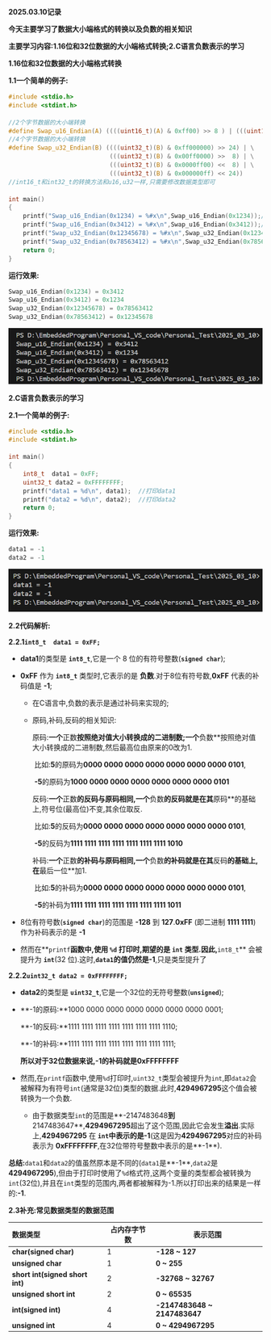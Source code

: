 **2025.03.10记录**

**今天主要学习了数据大小端格式的转换以及负数的相关知识**



**主要学习内容:1.16位和32位数据的大小端格式转换;2.C语言负数表示的学习**

**1.16位和32位数据的大小端格式转换**

**1.1一个简单的例子:**

```c
#include <stdio.h>
#include <stdint.h>

//2个字节数据的大小端转换
#define Swap_u16_Endian(A) ((((uint16_t)(A) & 0xff00) >> 8 ) | (((uint16_t)(A) & 0x00ff) << 8 ))
//4个字节数据的大小端转换
#define Swap_u32_Endian(B) ((((uint32_t)(B) & 0xff000000) >> 24) | \
                            (((uint32_t)(B) & 0x00ff0000) >>  8) | \
                            (((uint32_t)(B) & 0x0000ff00) <<  8) | \
                            (((uint32_t)(B) & 0x000000ff) << 24))
//int16_t和int32_t的转换方法和u16,u32一样,只需要修改数据类型即可

int main()
{
    printf("Swap_u16_Endian(0x1234) = %#x\n",Swap_u16_Endian(0x1234));//16位数据0x1234大端转小端
    printf("Swap_u16_Endian(0x3412) = %#x\n",Swap_u16_Endian(0x3412));//16位数据0x1234小端转大端
    printf("Swap_u32_Endian(0x12345678) = %#x\n",Swap_u32_Endian(0x12345678));//32位数据0x12345678小端转大端
    printf("Swap_u32_Endian(0x78563412) = %#x\n",Swap_u32_Endian(0x78563412);//32位数据0x78563412小端转大端
    return 0;
}

```

**运行效果:**

```c
Swap_u16_Endian(0x1234) = 0x3412
Swap_u16_Endian(0x3412) = 0x1234
Swap_u32_Endian(0x12345678) = 0x78563412
Swap_u32_Endian(0x78563412) = 0x12345678
```

![](https://github.com/Jo-Jolyne/My_Own_Project/blob/main/Pictures/20250310_DataEndian.png)



**2.C语言负数表示的学习**

**2.1一个简单的例子:**

```c
#include <stdio.h>
#include <stdint.h>

int main() 
{
    int8_t  data1 = 0xFF;
    uint32_t data2 = 0xFFFFFFFF;
    printf("data1 = %d\n", data1);  //打印data1
    printf("data2 = %d\n", data2);  //打印data2
    return 0;
}
```

**运行效果:**

```c
data1 = -1
data2 = -1
```

![](https://github.com/Jo-Jolyne/My_Own_Project/blob/main/Pictures/20250310_Minus.png)

**2.2代码解析:**

**2.2.1`int8_t  data1 = 0xFF;`**

- **data1**的类型是 **`int8_t`**,它是一个 8 位的有符号整数(**`signed char`**);

- **0xFF** 作为 **`int8_t`** 类型时,它表示的是 **负数**.对于8位有符号数,**0xFF** 代表的补码值是 **-1**;

  - 在C语言中,负数的表示是通过补码来实现的;

  - 原码,补码,反码的相关知识:

    原码:**一个**正数**按照绝对值大小转换成的二进制数;一个**负数**按照绝对值大小转换成的二进制数,然后最高位由原来的0改为1.

    ​	比如:**5**的原码为**0000 0000 0000 0000 0000 0000 0000 0101**,

    ​		**-5**的原码为**1000 0000 0000 0000 0000 0000 0000 0101**

    反码:**一个**正数**的反码与原码相同,一个**负数**的反码就是在其**原码**的基础上,符号位(最高位)不变,其余位取反.

    ​	比如:**5**的反码为**0000 0000 0000 0000 0000 0000 0000 0101**,

    ​		**-5**的反码为**1111 1111 1111 1111 1111 1111 1111 1010**

    补码:**一个**正数**的补码与原码相同,一个**负数**的补码就是在其**反码**的基础上,在**最后一位**加1.

    ​	比如:**5**的补码为**0000 0000 0000 0000 0000 0000 0000 0101**,

    ​		**-5**的补码为**1111 1111 1111 1111 1111 1111 1111 1011**

- 8位有符号数(**`signed char`**)的范围是 **-128** 到 **127**.**0xFF** (即二进制 **1111 1111**) 作为补码表示的是 **-1**
- 然而在**`printf`**函数中,使用 **`%d`** 打印时,期望的是 **`int`** 类型.因此,**`int8_t`** 会被提升为 **`int`**(32 位).这时,**`data1`**的值仍然是**-1**,只是类型提升了

**2.2.2`uint32_t data2 = 0xFFFFFFFF;`**

- **data2**的类型是 **`uint32_t`**,它是一个32位的无符号整数(**`unsigned`**);

- **-1的原码:**1000 0000 0000 0000 0000 0000 0000 0001;

  **-1的反码:**1111  1111 1111  1111  1111  1111  1111 1110;

  **-1的补码:**1111  1111 1111  1111  1111  1111  1111 1111;

  **所以对于32位数据来说,-1的补码就是0xFFFFFFFF**

- 然而,在`printf`函数中,使用`%d`打印时,`uint32_t`类型会被提升为`int`,即`data2`会被解释为有符号`int`(通常是32位)类型的数据.此时,**4294967295**这个值会被转换为一个负数.
  - 由于数据类型`int`的范围是**-2147483648**到**2147483647**,**4294967295**超出了这个范围,因此它会发生**溢出**.实际上,**4294967295** 在 **`int`**中表示的是**-1**(这是因为**4294967295**对应的补码表示为 **0xFFFFFFFF**,在32位带符号整数中表示的是**-1**).

**总结:**`data1`和`data2`的值虽然原本是不同的(`data1`是**-1**,`data2`是**4294967295**),但由于打印时使用了`%d`格式符,这两个变量的类型都会被转换为`int`(32位),并且在`int`类型的范围内,两者都被解释为-1.所以打印出来的结果是一样的:**-1**.

**2.3补充:常见数据类型的数据范围**

| 数据类型                        | 占内存字节数 | 表示范围                     |
| :------------------------------ | ------------ | ---------------------------- |
| **char(signed char)**           | 1            | **-128 ~ 127**               |
| **unsigned char**               | 1            | **0 ~ 255**                  |
| **short int(signed short int)** | 2            | **-32768 ~ 32767**           |
| **unsigned short int**          | 2            | **0 ~ 65535**                |
| **int(signed int)**             | 4            | **-2147483648 ~ 2147483647** |
| **unsigned int**                | 4            | **0 ~ 4294967295**           |



